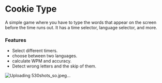 # Cookie Type

A simple game where you have to type the words that appear on the screen before the time runs out. It has a time selector, language selector, and more.

### Features
- Select different timers.
- choose between two languages.
- calculate WPM and accuracy.
- Detect wrong letters and the skip of them.

![Uploading 530shots_so.jpeg…]()
